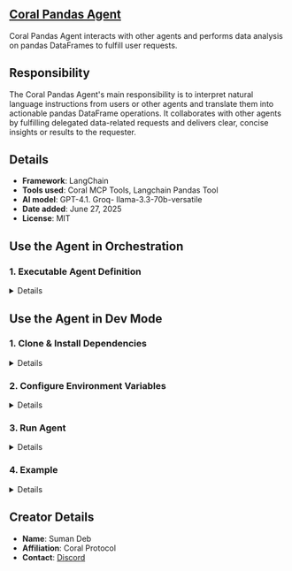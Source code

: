 ## [Coral Pandas Agent](https://github.com/Coral-Protocol/Coral-Pandas-Agent)
 
Coral Pandas Agent interacts with other agents and performs data analysis on pandas DataFrames to fulfill user requests.

## Responsibility

The Coral Pandas Agent's main responsibility is to interpret natural language instructions from users or other agents and translate them into actionable pandas DataFrame operations. It collaborates with other agents by fulfilling delegated data-related requests and delivers clear, concise insights or results to the requester.

## Details
- **Framework**: LangChain
- **Tools used**: Coral MCP Tools, Langchain Pandas Tool
- **AI model**: GPT-4.1. Groq- llama-3.3-70b-versatile
- **Date added**: June 27, 2025
- **License**: MIT

## Use the Agent in Orchestration

### 1. Executable Agent Definition

<details>

For Linux or MAC:

```bash
# PROJECT_DIR="/PATH/TO/YOUR/PROJECT"

applications:
  - id: "app"
    name: "Default Application"
    description: "Default application for testing"
    privacyKeys:
      - "default-key"
      - "public"
      - "priv"

registry:
  interface:
    options:
      - name: "API_KEY"
        type: "string"
        description: "API key for the service"
    runtime:
      type: "executable"
      command: ["bash", "-c", "${PROJECT_DIR}/run_agent.sh main.py"]
      
      environment:
        - name: "API_KEY"
          from: "API_KEY"
        - name: "MODEL"
          value: "gpt-4.1"
        - name: "LLM_MODEL_PROVIDER"
          value: "openai"
```

For Windows, create a powershell command and run:

```bash
command: ["powershell","-ExecutionPolicy", "Bypass", "-File", "${PROJECT_DIR}/run_agent.ps1","main.py"]
```

</details>


## Use the Agent in Dev Mode

### 1. Clone & Install Dependencies


<details>  

Ensure that the [Coral Server](https://github.com/Coral-Protocol/coral-server) is running on your system. If you are trying to run Interface agent and require coordination with other agents, you can run additional agents that communicate on the coral server.

```bash
# In a new terminal clone the repository:
git clone https://github.com/Coral-Protocol/Coral-Pandas-Agent

# Navigate to the project directory:
cd Coral-Pandas-Agent

# Install `uv`:
pip install uv

# Install dependencies from `pyproject.toml` using `uv`:
uv sync
```

</details>
 

### 2. Configure Environment Variables

<details>
 
Get the API Key:
[OpenAI](https://platform.openai.com/api-keys)


```bash
# Create .env file in project root
cp -r .env_sample .env
```
</details>


### 3. Run Agent

<details>

```bash
# Run the agent using `uv`:
uv run python main.py
```
</details>


### 4. Example

<details>


```bash
# Input:
For https://raw.githubusercontent.com/pandas-dev/pandas/main/doc/data/titanic.csv how describe me the columns"

#Output:
The agent will respond back with the column description.
```
</details>


## Creator Details
- **Name**: Suman Deb
- **Affiliation**: Coral Protocol
- **Contact**: [Discord](https://discord.com/invite/Xjm892dtt3)
